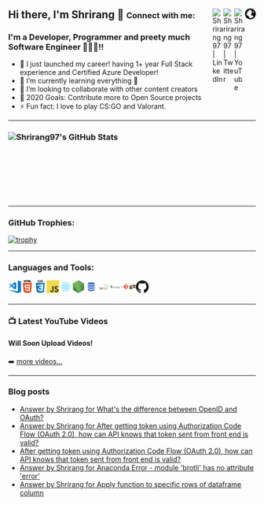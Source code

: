 ####  <h2 align="left" style="display:inline"> Hi there, I'm Shrirang 👋 <h3 style="display:inline"> Connect with me: </h3> [<img align="right" alt="Website" width="22px" src="https://raw.githubusercontent.com/iconic/open-iconic/master/svg/globe.svg" />][website] [<img align="right" alt="Shrirang97 | YouTube" width="22px" src="https://cdn.jsdelivr.net/npm/simple-icons@v3/icons/youtube.svg" />][youtube] [<img align="right" alt="Shrirang97 | Twitter" width="22px" src="https://cdn.jsdelivr.net/npm/simple-icons@v3/icons/twitter.svg" />][twitter] [<img align="right" alt="Shrirang97 | LinkedIn" width="22px" src="https://cdn.jsdelivr.net/npm/simple-icons@v3/icons/linkedin.svg" />][linkedin] </h2>

### I'm a Developer, Programmer and preety much Software Engineer 🤣🤣🤣!!

- 🔭 I just launched my career! having 1+ year Full Stack experience and Certified Azure Developer!
- 🌱 I’m currently learning everything 🤣
- 👯 I’m looking to collaborate with other content creators
- 🥅 2020 Goals: Contribute more to Open Source projects
- ⚡ Fun fact: I love to play CS:GO and Valorant. 
<hr>

### <img align="left" alt="Shrirang97's GitHub Stats" src="https://github-readme-stats.vercel.app/api?username=shrirang97&show_icons=true&hide_border=true" />
<br/><br/><br/><br/><br/><br/><br/><br/><hr>

### GitHub Trophies:
[![trophy](https://github-profile-trophy.vercel.app/?username=Shrirang97&theme=onedark)](https://github.com/Shrirang97)
<hr>

### Languages and Tools:
<img align="left" alt="Visual Studio Code" width="26px" src="https://raw.githubusercontent.com/github/explore/80688e429a7d4ef2fca1e82350fe8e3517d3494d/topics/visual-studio-code/visual-studio-code.png" />
<img align="left" alt="HTML5" width="26px" src="https://raw.githubusercontent.com/github/explore/80688e429a7d4ef2fca1e82350fe8e3517d3494d/topics/html/html.png" />
<img align="left" alt="CSS3" width="26px" src="https://raw.githubusercontent.com/github/explore/80688e429a7d4ef2fca1e82350fe8e3517d3494d/topics/css/css.png" />
<img align="left" alt="JavaScript" width="26px" src="https://raw.githubusercontent.com/github/explore/80688e429a7d4ef2fca1e82350fe8e3517d3494d/topics/javascript/javascript.png" />
<img align="left" alt="React" width="26px" src="https://raw.githubusercontent.com/github/explore/80688e429a7d4ef2fca1e82350fe8e3517d3494d/topics/react/react.png" />
<img align="left" alt="Node.js" width="26px" src="https://raw.githubusercontent.com/github/explore/80688e429a7d4ef2fca1e82350fe8e3517d3494d/topics/nodejs/nodejs.png" />
<img align="left" alt="SQL" width="26px" src="https://raw.githubusercontent.com/github/explore/80688e429a7d4ef2fca1e82350fe8e3517d3494d/topics/sql/sql.png" />
<img align="left" alt="MySQL" width="26px" src="https://raw.githubusercontent.com/github/explore/80688e429a7d4ef2fca1e82350fe8e3517d3494d/topics/mysql/mysql.png" />
<img align="left" alt="MongoDB" width="26px" src="https://raw.githubusercontent.com/github/explore/80688e429a7d4ef2fca1e82350fe8e3517d3494d/topics/mongodb/mongodb.png" />
<img align="left" alt="Git" width="26px" src="https://raw.githubusercontent.com/github/explore/80688e429a7d4ef2fca1e82350fe8e3517d3494d/topics/git/git.png" />
<img align="left" alt="GitHub" width="26px" src="https://raw.githubusercontent.com/github/explore/78df643247d429f6cc873026c0622819ad797942/topics/github/github.png" />

<br />
<br />


---

### 📺 Latest YouTube Videos

<!-- YOUTUBE:START -->
#### Will Soon Upload Videos!
<!-- YOUTUBE:END -->
➡️ [more videos...](https://www.youtube.com/channel/UCOwItjJSajeB5ncRa40yJeA)

<hr>

### Blog posts
<!-- BLOG-POST-LIST:START -->
- [Answer by Shrirang for What's the difference between OpenID and OAuth?](https://stackoverflow.com/questions/1087031/whats-the-difference-between-openid-and-oauth/63655570#63655570)
- [Answer by Shrirang for After getting token using Authorization Code Flow (OAuth 2.0), how can API knows that token sent from front end is valid?](https://stackoverflow.com/questions/63646902/after-getting-token-using-authorization-code-flow-oauth-2-0-how-can-api-knows/63647419#63647419)
- [After getting token using Authorization Code Flow (OAuth 2.0), how can API knows that token sent from front end is valid?](https://stackoverflow.com/questions/63646902/after-getting-token-using-authorization-code-flow-oauth-2-0-how-can-api-knows)
- [Answer by Shrirang for Anaconda Error - module 'brotli' has no attribute 'error'](https://stackoverflow.com/questions/61881121/anaconda-error-module-brotli-has-no-attribute-error/62159161#62159161)
- [Answer by Shrirang for Apply function to specific rows of dataframe column](https://stackoverflow.com/questions/60867829/apply-function-to-specific-rows-of-dataframe-column/60868738#60868738)
<!-- BLOG-POST-LIST:END -->


<!-- ALL Variables -->
[website]: https://github.com/Shrirang97
[twitter]: https://twitter.com/SHRIRANGPINJAR2
[youtube]: https://www.youtube.com/channel/UCOwItjJSajeB5ncRa40yJeA
[linkedin]: https://www.linkedin.com/in/shrirang-pinjarkar-3a1b73aa/
